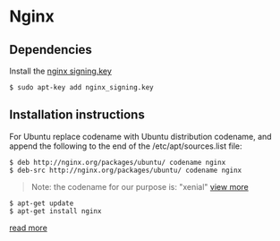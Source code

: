 # Nginx

## Dependencies
Install the [nginx signing.key](http://nginx.org/keys/nginx_signing.key)
```
$ sudo apt-key add nginx_signing.key
```

## Installation instructions

For Ubuntu replace codename with Ubuntu distribution codename, and append the following to the end of the /etc/apt/sources.list file:

```
$ deb http://nginx.org/packages/ubuntu/ codename nginx
$ deb-src http://nginx.org/packages/ubuntu/ codename nginx
```

> Note: the codename for our purpose is: "xenial" [view more](http://nginx.org/en/linux_packages.html#distributions)


```
$ apt-get update
$ apt-get install nginx
```

[read more](http://nginx.org/en/linux_packages.html#stable)
